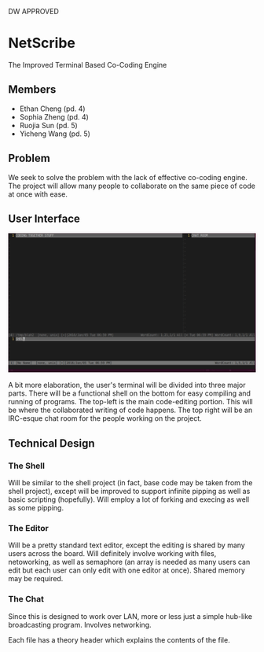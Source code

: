 DW APPROVED

# NetScribe
The Improved Terminal Based Co-Coding Engine

## Members
- Ethan Cheng (pd. 4)
- Sophia Zheng (pd. 4)
- Ruojia Sun (pd. 5)
- Yicheng Wang (pd. 5)

## Problem
We seek to solve the problem with the lack of effective co-coding engine. The
project will allow many people to collaborate on the same piece of code at once
with ease.

## User Interface
![UI](UI.png)

A bit more elaboration, the user's terminal will be divided into three major
parts. There will be a functional shell on the bottom for easy compiling and
running of programs. The top-left is the main code-editing portion. This will be
where the collaborated writing of code happens. The top right will be an
IRC-esque chat room for the people working on the project.

## Technical Design
### The Shell
Will be similar to the shell project (in fact, base code may be taken from the
shell project), except will be improved to support infinite pipping as well as
basic scripting (hopefully). Will employ a lot of forking and execing as well as
some pipping.

### The Editor
Will be a pretty standard text editor, except the editing is shared by many
users across the board. Will definitely involve working with files, netoworking, 
as well as semaphore (an array is needed as many users can edit but each user can
only edit with one editor at once). Shared memory may be required.

### The Chat
Since this is designed to work over LAN, more or less just a simple hub-like
broadcasting program. Involves networking.

Each file has a theory header which explains the contents of the file.
